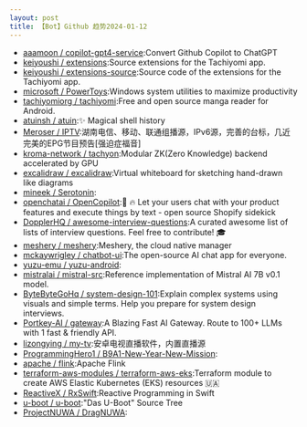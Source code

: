 ```yaml
---
layout: post
title: 【Bot】Github 趋势2024-01-12
---
```


* [aaamoon / copilot-gpt4-service](https://github.com/aaamoon/copilot-gpt4-service):Convert Github Copilot to ChatGPT
* [keiyoushi / extensions](https://github.com/keiyoushi/extensions):Source extensions for the Tachiyomi app.
* [keiyoushi / extensions-source](https://github.com/keiyoushi/extensions-source):Source code of the extensions for the Tachiyomi app.
* [microsoft / PowerToys](https://github.com/microsoft/PowerToys):Windows system utilities to maximize productivity
* [tachiyomiorg / tachiyomi](https://github.com/tachiyomiorg/tachiyomi):Free and open source manga reader for Android.
* [atuinsh / atuin](https://github.com/atuinsh/atuin):✨ Magical shell history
* [Meroser / IPTV](https://github.com/Meroser/IPTV):湖南电信、移动、联通组播源，IPv6源，完善的台标，几近完美的EPG节目预告[强迫症福音]
* [kroma-network / tachyon](https://github.com/kroma-network/tachyon):Modular ZK(Zero Knowledge) backend accelerated by GPU
* [excalidraw / excalidraw](https://github.com/excalidraw/excalidraw):Virtual whiteboard for sketching hand-drawn like diagrams
* [mineek / Serotonin](https://github.com/mineek/Serotonin):
* [openchatai / OpenCopilot](https://github.com/openchatai/OpenCopilot):🤖 🔥 Let your users chat with your product features and execute things by text - open source Shopify sidekick
* [DopplerHQ / awesome-interview-questions](https://github.com/DopplerHQ/awesome-interview-questions):A curated awesome list of lists of interview questions. Feel free to contribute! 🎓
* [meshery / meshery](https://github.com/meshery/meshery):Meshery, the cloud native manager
* [mckaywrigley / chatbot-ui](https://github.com/mckaywrigley/chatbot-ui):The open-source AI chat app for everyone.
* [yuzu-emu / yuzu-android](https://github.com/yuzu-emu/yuzu-android):
* [mistralai / mistral-src](https://github.com/mistralai/mistral-src):Reference implementation of Mistral AI 7B v0.1 model.
* [ByteByteGoHq / system-design-101](https://github.com/ByteByteGoHq/system-design-101):Explain complex systems using visuals and simple terms. Help you prepare for system design interviews.
* [Portkey-AI / gateway](https://github.com/Portkey-AI/gateway):A Blazing Fast AI Gateway. Route to 100+ LLMs with 1 fast & friendly API.
* [lizongying / my-tv](https://github.com/lizongying/my-tv):安卓电视直播软件，内置直播源
* [ProgrammingHero1 / B9A1-New-Year-New-Mission](https://github.com/ProgrammingHero1/B9A1-New-Year-New-Mission):
* [apache / flink](https://github.com/apache/flink):Apache Flink
* [terraform-aws-modules / terraform-aws-eks](https://github.com/terraform-aws-modules/terraform-aws-eks):Terraform module to create AWS Elastic Kubernetes (EKS) resources 🇺🇦
* [ReactiveX / RxSwift](https://github.com/ReactiveX/RxSwift):Reactive Programming in Swift
* [u-boot / u-boot](https://github.com/u-boot/u-boot):"Das U-Boot" Source Tree
* [ProjectNUWA / DragNUWA](https://github.com/ProjectNUWA/DragNUWA):
